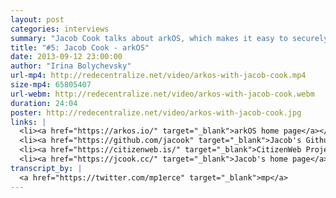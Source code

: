 ```yaml
---
layout: post
categories: interviews
summary: "Jacob Cook talks about arkOS, which makes it easy to securely self-host your websites, email and files. What would the world be like if we all hosted our own services?"
title: "#5: Jacob Cook - arkOS"
date: 2013-09-12 23:00:00
author: "Irina Bolychevsky"
url-mp4: http://redecentralize.net/video/arkos-with-jacob-cook.mp4
size-mp4: 65805407
url-webm: http://redecentralize.net/video/arkos-with-jacob-cook.webm
duration: 24:04
poster: http://redecentralize.net/video/arkos-with-jacob-cook.jpg
links: |
  <li><a href="https://arkos.io/" target="_blank">arkOS home page</a></li>
  <li><a href="https://github.com/jacook" target="_blank">Jacob's Github</a></li>
  <li><a href="https://citizenweb.is/" target="_blank">CitizenWeb Project</a></li>
  <li><a href="https://jcook.cc/" target="_blank">Jacob's home page</a></li>
transcript_by: |
  <a href="https://twitter.com/mp1erce" target="_blank">mp</a>
---
```

